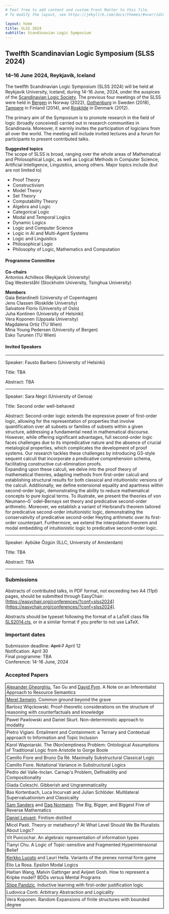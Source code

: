 ```yaml
---
# Feel free to add content and custom Front Matter to this file.
# To modify the layout, see https://jekyllrb.com/docs/themes/#overriding-theme-defaults

layout: home
title: SLSS 2024
subtitle: Scandinavian Logic Symposium 
---
```


## Twelfth Scandinavian Logic Symposium (SLSS 2024) ##

### 14–16 June 2024, Reykjavík, Iceland ###

The twelfth Scandinavian Logic Symposium (SLSS 2024) will be held at Reykjavik University, Iceland, during 14-16 June, 2024, under the auspices of the [Scandinavian Logic Society](https://scandinavianlogic.org/). The previous four meetings of the SLSS were held in [Bergen](https://scandinavianlogic2020.w.uib.no/eleventh-scandinavian-logic-symposium-slss-2020/) in Norway (2022), [Gothenburg](https://scandinavianlogic.org/2017-09-18-SLS2018.html) in Sweden (2018), [Tampere](https://homepages.tuni.fi/kerkko.luosto/event/SLS2014/) in Finland (2014), and [Roskilde](http://scandinavianlogic.weebly.com/) in Denmark (2012).

The primary aim of the Symposium is to promote research in the field of logic (broadly conceived) carried out in research communities in Scandinavia. Moreover, it warmly invites the participation of logicians from all over the world. The meeting will include invited lectures and a forum for participants to present contributed talks.

**Suggested topics**  
The scope of SLSS is broad, ranging over the whole areas of Mathematical and Philosophical Logic, as well as Logical Methods in Computer Science, Artificial Intelligence, Linguistics, among others. Major topics include (but are not limited to)
* Proof Theory
* Constructivism
* Model Theory
* Set Theory
* Computability Theory
* Algebra and Logic
* Categorical Logic
* Modal and Temporal Logics
* Dynamic Logics
* Logic and Computer Science
* Logic in AI and Multi-Agent Systems
* Logic and Linguistics
* Philosophical Logic
* Philosophy of Logic, Mathematics and Computation

#### Programme Committee ####

**Co-chairs**  
Antonios Achilleos (Reykjavik University)  
Dag Westerståhl (Stockholm University, Tsinghua University)

**Members**  
Gaia Belardinelli (University of Copenhagen)  
Jens Classen (Roskilde University)  
Salvatore Florio (University of Oslo)  
Juha Kontinen (University of Helsinki)   
Vera Koponen (Uppsala University)  
Magdalena Ortiz (TU Wien)  
Mina Young Pedersen (University of Bergen)  
Esko Turunen (TU Wien)  

#### Invited Speakers ####

-------------------------------------------------------------------------------------------------

Speaker: Fausto Barbero (University of Helsinki) 

Title: TBA

Abstract: TBA

-----------------------------------------------------------------------------------------------------

Speaker: Sara Negri (University of Genoa)    

Title: Second order well-behaved

Abstract: Second-order logic extends the expressive power of first-order logic, allowing for the representation of properties that involve quantification over all subsets or families of subsets within a given structure, addressing a fundamental need in mathematical discourse. However, while offering significant advantages, full second-order logic faces challenges due to its impredicative nature and the absence of crucial metalogical properties, which complicates the development of proof systems. Our research tackles these challenges by introducing G3-style sequent calculi that incorporate a predicative comprehension schema, facilitating constructive cut-elimination proofs.  
Expanding upon these calculi, we delve into the proof theory of mathematical theories, adapting methods from first-order calculi and establishing structural results for both classical and intuitionistic versions of the calculi. Additionally, we define extensional equality and apartness within second-order logic, demonstrating the ability to reduce mathematical concepts to pure logical terms. To illustrate, we present the theories of von Neumann–G¨odel–Bernays set theory and predicative second-order arithmetic. Moreover, we establish a variant of Herbrand’s theorem tailored for predicative second-order intuitionistic logic, demonstrating the conservativity of predicative second-order Heyting arithmetic over its first-order counterpart. Furthermore, we extend the interpolation theorem and modal embedding of intuitionistic logic to predicative second-order logic.

----------------------------------------------------------------------------------------------------------

Speaker: Aybüke Özgün (ILLC, University of Amsterdam) 

Title: TBA

Abstract: TBA

---------------------------------------------------------------------------------------------------------------

### Submissions ###

Abstracts of contributed talks, in PDF format, not exceeding two A4 (11pt) pages, should be submitted through EasyChair: 
[https://easychair.org/conferences/?conf=slss2024](https://easychair.org/conferences/?conf=slss2024).

Abstracts should be typeset following the format of a LaTeX class file [SLS2014.cls](https://homepages.tuni.fi/kerkko.luosto/event/SLS2014/SLS2014.cls), or in a similar format if you prefer to not use LaTeX.

### Important dates ###

Submission deadline: ~~April 7~~ April 12  
Notification: April 30  
Final programme: TBA  
Conference: 14-16 June, 2024


<body><h3> Accepted Papers</h3><style>.accepted {clear:right;margin-bottom:20pt;padding:3pt}</style><style>.abstract {border-left: solid black 1px;border-right: solid black 1px;border-top: solid black 1px;padding:3pt}</style><style>.paper {border-left: solid black 1px;border-right: solid black 1px;border-top: solid black 1px;padding:2pt}</style><style>.abstract:last-child {border-bottom: solid black 1px;padding:3pt}</style><style>.paper:last-child {border-bottom: solid black 1px;padding:2pt}</style><div class="paper"><span class="authors"><span><a href="http://www.alexandergheorghiu.com/">Alexander Gheorghiu</a>, Tao Gu and <a href="http://www.cs.ucl.ac.uk/staff/D.Pym/">David Pym</a></span>. </span><span class="title">A Note on an Inferentialist Approach to Resource Semantics</span></div><div class="paper"><span class="authors"><a href="https://merelsemeijn.wordpress.com/">Merel Semeijn</a>. </span><span class="title">Common ground beyond the grave</span></div><div class="paper"><span class="authors">Bartosz Więckowski. </span><span class="title">Proof-theoretic considerations on the structure of reasoning with counterfactuals and knowledge</span></div><div class="paper"><span class="authors"><span>Pawel Pawlowski and Daniel Skurt</span>. </span><span class="title">Non-deterministic approach to modality</span></div><div class="paper"><span class="authors">Pietro Vigiani. </span><span class="title">Entailment and Containment: a Ternary and Contextual approach to Information and Topic Inclusion</span></div><div class="paper"><span class="authors">Karol Wapniarski. </span><span class="title">The (Non)emptiness Problem: Ontological Assumptions of Traditional Logic from Aristotle to Gorge Boole</span></div><div class="paper"><span class="authors"><span>Camillo Fiore and Bruno Da Ré</span>. </span><span class="title">Maximally Substructural Classical Logic</span></div><div class="paper"><span class="authors">Camillo Fiore. </span><span class="title">Notational Variance in Substructural Logics</span></div><div class="paper"><span class="authors">Pedro del Valle-Inclan. </span><span class="title">Carnap's Problem, Definability and Compositionality</span></div><div class="paper"><span class="authors">Giada Coleschi. </span><span class="title">Gibberish and Ungrammaticality</span></div><div class="paper"><span class="authors"><span>Bas Kortenbach, Luca Incurvati and Julian Schlöder</span>. </span><span class="title">Multilateral Supervaluationism and Classicality</span></div><div class="paper"><span class="authors"><span><a href="http://sasander.wixsite.com/academic">Sam Sanders</a> and <a href="http://www.math.uio.no/~dnormann/">Dag Normann</a></span>. </span><span class="title">The Big, Bigger, and Biggest Five of Reverse Mathematics</span></div><div class="paper"><span class="authors"><a href="https://luddy.indiana.edu/contact/profile/?Daniel_Leivant">Daniel Leivant</a>. </span><span class="title">Finitism distilled</span></div><div class="paper"><span class="authors">Micol Pasti. </span><span class="title">Theory or metatheory? At What Level Should We Be Pluralists About Logic?</span></div><div class="paper"><span class="authors">Vit Puncochar. </span><span class="title">An algebraic representation of information types</span></div><div class="paper"><span class="authors">Tianyi Chu. </span><span class="title">A Logic of Topic-sensitive and Fragmented Hyperintensional Belief</span></div><div class="paper"><span class="authors"><span><a href="https://homepages.tuni.fi/kerkko.luosto/">Kerkko Luosto</a> and Lauri Hella</span>. </span><span class="title">Variants of the prenex normal form game</span></div><div class="paper"><span class="authors">Elio La Rosa. </span><span class="title">Epsilon Modal Logics</span></div><div class="paper"><span class="authors"><span>Haitian Wang, Malvin Gattinger and Avijeet Gosh</span>. </span><span class="title">How to represent a Kripke model? BDDs versus Mental Programs</span></div><div class="paper"><span class="authors"><a href="https://www.uu.nl/staff/SPandzic">Stipe Pandzic</a>. </span><span class="title">Inductive learning with first-order justification logic</span></div><div class="paper"><span class="authors">Ludovica Conti. </span><span class="title">Arbitrary Abstraction and Logicality</span></div><div class="paper"><span class="authors">Vera Koponen. </span><span class="title">Random Expansions of finite structures with bounded degree</span></div></body>




